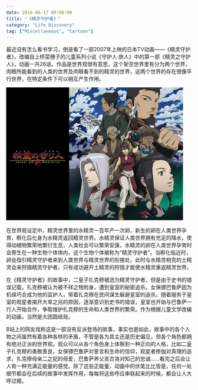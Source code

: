 ```yaml
---
date: 2016-08-17 00:00:00
title: "《精灵守护者》"
category: "Life Discovery"
tag: ["Miscellaneous", "Cartoon"]
---
```


最近没有怎么看书学习，倒是看了一部2007年上映的日本TV动画——《精灵守护者》，改编自上桥菜穗子的儿童系列小说《守护人·旅人》中的第一部《精灵之守护人》，动画一共26话。作品是世界观很有意思，这个架空世界里有分为两个世界，肉眼所能看到的人类的世界及肉眼看不到的精灵的世界，这两个世界的存在很像平行世界，在特定条件下可以相互产生作用。

<img class="img-responsive center-block" src="https://raw.githubusercontent.com/joshua19881228/my_blogs/master/Life_Discovery/Miscellaneous/figures/Guardian.jpg" alt="" width="480"/>

在世界观设定中，精灵世界里的水精灵一百年产一次卵，新生的卵在人类世界孕育，孵化后化身为水精灵返回精灵世界。水精灵保证人类世界拥有充足的降水，使得动植物繁荣地繁衍生息，人类社会可以繁荣安康。水精灵的卵在人类世界孕育时会寄生在一种生物个体体内，这个生物个体被称为“精灵守护者”。当孵化临近时，卵会指引精灵守护者来到人类世界与精灵世界的衔接处，此时与水精灵相克的土精灵会来狩猎精灵守护者，只有成功避开土精灵的狩猎才能使水精灵重返精灵世界。

在《精灵守护者》的故事中，二皇子扎克穆被选为精灵守护者，但是由于史书的错误记载，扎克穆被认为被不祥之物附身，遭到皇室的秘密追杀。女保镖巴鲁萨因为机缘巧合成为他的监护人，带着扎克穆在民间谋生躲避皇室的追杀。随着服务于皇室的观星者揭开大旱之兆的原因，逐渐意识到史书的错误，皇室也开始与巴鲁萨一行人开始合作，争取维护扎克穆的生命和人类世界的繁荣。作为根据儿童文学改编的动画，当然是大团圆结局。

B站上的网友戏称这是一部没有反派登场的故事，事实也是如此，故事中的各个人物之间虽然有着各种各样的矛盾，不管是各为其主还是历史偏见，但各个角色都拥有绝对正派的世界观。观众可以从各个角色身上体察到一种正向的人格，比如二皇子扎克穆的勇敢善良，女保镖巴鲁萨对誓言和生命的信仰，观星者修伽对真理的追求，扎克穆母亲二之妃的母爱，巴鲁萨养父吉古洛对知己的忠诚……看完之后会让人有一种充满正能量的感觉。除了这些正能量，动画中的伏笔比比皆是，任何一处细节都会在后续的故事中发挥作用，每每将这些呼应串联起来的时候，都会让人大呼过瘾。